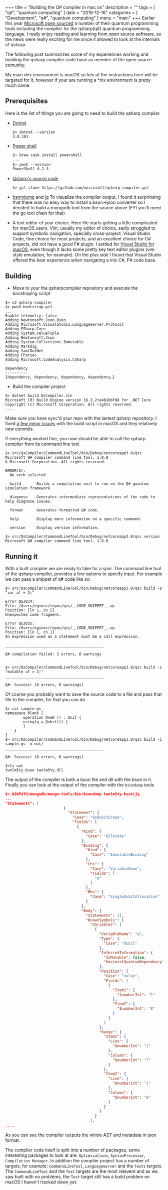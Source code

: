 +++
title = "Building the Q# compiler in mac os"
description = ""
tags = [ "q#", "quantum computing" ]
date = "2019-12-16"
categories = [ "Development", "q#", "quantum computing" ]
menu = "main"
+++
 Earlier this year [Microsoft open sourced](https://cloudblogs.microsoft.com/quantum/2019/07/11/microsoft-quantum-oss-available-github/) a number of their quantum programming tools including the compiler for the qsharp(q#) quantum programming language. I really enjoy reading and learning from open source software, so the news were really exciting for me since it allowed to look at the internals of qsharp.

 The following post summarizes some of my experiences working and building the qsharp compiler code base as member of the open source comunity.

 My main dev environment is macOS so lots of the instructions here will be targeted for it, however if your are running a *nix environment is pretty much same.

## Prerequisites 
Here is the list of things you are going to need to build the qsharp compiler.

- [Dotnet](https://dotnet.microsoft.com/download/dotnet-core/thank-you/sdk-3.1.100-macos-x64-installer)

    ```console
    $> dotnet --version
    3.0.101
    ```
- [Power shell](https://docs.microsoft.com/en-us/powershell/scripting/install/installing-powershell-core-on-macos?view=powershell-6)

    ```bash
    $> brew cask install powershell
    ...
    $> pwsh --version
    PowerShell 6.2.3
    ```

- [Qsharp's source code](https://github.com/microsoft/qsharp-compiler)

    ```console
    $> git clone https://github.com/microsoft/qsharp-compiler.git
    ```
- [bsondump](https://github.com/mongodb/mongo-tools) and [jq](https://stedolan.github.io/jq/download/) To visualize the compiler output. I found it surprinsing that there was no easy way to install a bson->json converter so I decided to build a mongodb tool from the source above (FYI you'll need the go tool chain for that)

- A text editor of your choice. 
    Here life starts getting a little complicated for macOS users. Vim, usually my editor of choice, sadly struggled to support symbolic navigation, specially cross-project. Visual Studio Code, fine choice for most projects, and an excellent choice for C# projects, did not have a good F# plugin.  I settled for [Visual Studio for macOS](https://visualstudio.microsoft.com/vs/community/), even though it lacks some pretty key text editor plugins (vim style emulation, for example). On the plus side I found that Visual Studio offered the best experience when navigating a mix C#, F# code base.



##  Building

- Move to your the qsharpcompiler repository and execute the boostraping script

```console
$> cd qsharp-compiler
$> pwsh bootstrap.ps1
...
Enable telemetry: false
Adding Newtonsoft.Json.Bson
Adding Microsoft.VisualStudio.LanguageServer.Protocol
Adding FSharp.Core
Adding System.ValueTuple
Adding Newtonsoft.Json
Adding System.Collections.Immutable
Adding Markdig
Adding YamlDotNet
Adding FParsec
Adding Microsoft.CodeAnalysis.CSharp

dependency
----------
{dependency, dependency, dependency, dependency…}
```

- Build the compiler project

```console
$> dotnet build QsCompiler.sln
Microsoft (R) Build Engine version 16.3.2+e481bbf88 for .NET Core
Copyright (C) Microsoft Corporation. All rights reserved.
....

```
Make sure you have sync'd your repo with the lastest qsharp repository. I fixed [a few minor issues](https://github.com/microsoft/qsharp-compiler/commit/1ca68a9c43a9d6c05f7fb4cb1ce46295e70d6091) with the build script in macOS and they relatively new commits.


If everything worked fine, you now should be able to call the qsharp compiler from its command line tool.
```console
$> src/QsCompiler/CommandLineTool/bin/Debug/netcoreapp3.0/qsc
Microsoft Q# compiler command line tool. 1.0.0
© Microsoft Corporation. All rights reserved.

ERROR(S):
  No verb selected.

  build       Builds a compilation unit to run on the Q# quantum simulation framework.

  diagnose    Generates intermediate representations of the code to help diagnose issues.

  format      Generates formatted Q# code.

  help        Display more information on a specific command.

  version     Display version information.

$> src/QsCompiler/CommandLineTool/bin/Debug/netcoreapp3.0/qsc version
Microsoft Q# compiler command line tool. 1.0.0
```


## Running it
With a built compiler we are ready to take for a spin. The command line tool of the qsharp compiler, provides a few options to specify input. For example we can pass a snippet of q# code like so:

```console
$> src/QsCompiler/CommandLineTool/bin/Debug/netcoreapp3.0/qsc build -s "var uf = 2;"

Error QS3034:
File: /Users/eginez/repos/qsc/__CODE_SNIPPET__.qs
Position: [ln 1, cn 5]
Unexpected code fragment.

Error QS3035:
File: /Users/eginez/repos/qsc/__CODE_SNIPPET__.qs
Position: [ln 1, cn 1]
An expression used as a statement must be a call expression.

____________________________________________

Q# compilation failed: 2 errors, 0 warnings


$> src/QsCompiler/CommandLineTool/bin/Debug/netcoreapp3.0/qsc build -s "mutable uf = 2;"
____________________________________________

Q#: Success! (0 errors, 0 warnings)
```

Of course you probably want to save the source code to a file and pass that file to the compiler, for that you can do
```console
$> cat sample.qs
namespace blank {
        operation OneQ () : Unit {
        using(q = Qubit()) {
        }
    }
}
$> src/QsCompiler/CommandLineTool/bin/Debug/netcoreapp3.0/qsc build -i sample.qs -o out/
____________________________________________

Q#: Success! (0 errors, 0 warnings)

$>ls out
twnlm5ty.bson twnlm5ty.dll
```

The output of the compiler is both a bson file and dll with the bson in it. Finally you can look at the output of the compiler with the `bsondump` tools
```json
$> $GOPATH/mongodb/mongo-tools/bin/bsondump twnlm5ty.bson|jq
...
"Statements": [
                          {
                            "Statement": {
                              "Case": "QsQubitScope",
                              "Fields": [
                                {
                                  "Kind": {
                                    "Case": "Allocate"
                                  },
                                  "Binding": {
                                    "Kind": {
                                      "Case": "ImmutableBinding"
                                    },
                                    "Lhs": {
                                      "Case": "VariableName",
                                      "Fields": [
                                        "q"
                                      ]
                                    },
                                    "Rhs": {
                                      "Case": "SingleQubitAllocation"
                                    }
                                  },
                                  "Body": {
                                    "Statements": [],
                                    "KnownSymbols": {
                                      "Variables": [
                                        {
                                          "VariableName": "q",
                                          "Type": {
                                            "Case": "Qubit"
                                          },
                                          "InferredInformation": {
                                            "IsMutable": false,
                                            "HasLocalQuantumDependency": false
                                          },
                                          "Position": {
                                            "Case": "Value",
                                            "Fields": [
                                              {
                                                "Item1": {
                                                  "$numberInt": "1"
                                                },
                                                "Item2": {
                                                  "$numberInt": "8"
                                                }
                                              }
                                            ]
                                          },
                                          "Range": {
                                            "Item1": {
                                              "Line": {
                                                "$numberInt": "1"
                                              },
                                              "Column": {
                                                "$numberInt": "7"
                                              }
                                            },
                                            "Item2": {
                                              "Line": {
                                                "$numberInt": "1"
                                              },
                                              "Column": {
                                                "$numberInt": "8"
                                              }
                                            }
                                          }
                                        }
                                      ],
....
```
As you can see the compiler outputs the whole AST and metadata in json format.

The compiler code itself is split into a number of packages, some interesting packages to look at are: `Optimizations`, `SyntaxProcessor`, `Compilation Manager`. In addition the compiler project has a number of targets, for example: `CommandLineTool`, `LanguageServer` and the `Tests` targets. The `CommandLineTool` and the `Test` targets are the most relevent and as we saw built with no problems, the `Test` target still has a build problem on macOS I haven't tracked down yet.

